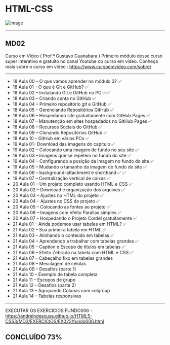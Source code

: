 #  HTML-CSS 

![image](https://user-images.githubusercontent.com/87583186/171689878-de221f29-2618-4d32-8fbd-887e3277b727.png)

 --- 
 
## MD02
Curso em Vídeo ( Prof.ª Gustavo Guanabara )
Primeiro módulo desse curso super interativo e gratuito no canal Youtube do curso em vídeo.
Conheça mais sobre o curso em vídeo : https://www.cursoemvideo.com/sobre/

 --- 
 -  18 Aula 00 – O que vamos aprender no módulo 3? :white_check_mark:
 -  18 Aula 01 – O que é Git e GitHub? :white_check_mark:
 -  18 Aula 02 – Instalando Git e GitHub no PC  :white_check_mark::white_check_mark:
 -  18 Aula 03 – Criando conta no GitHub :white_check_mark:
 -  18 Aula 04 – Primeiro repositório git e GitHub :white_check_mark:
 -  18 Aula 05 – Gerenciando Repositórios GitHub :white_check_mark:
 -  18 Aula 06 – Hospedando site gratuitamente com GitHub Pages :white_check_mark:
 -  18 Aula 07 – Manutenção em sites hospedados no GitHub Pages :white_check_mark:
 -  18 Aula 08 – Recursos Sociais do GitHub :white_check_mark:
 -  18 Aula 09 – Clonando Repositórios GitHub :white_check_mark:
 -  18 Aula 10 – GitHub em vários PCs :white_check_mark:
 -  19 Aula 01- Download das imagens do capítulo :white_check_mark:
 -  19 Aula 02 – Colocando uma imagem de fundo no seu site :white_check_mark:
 -  19 Aula 03 – Imagens que se repetem no fundo do site :white_check_mark:
 -  19 Aula 04 – Configurando a posição da imagem no fundo do site :white_check_mark:
 -  19 Aula 05 – Mudando o tamanho da imagem de fundo do site :white_check_mark:
 -  19 Aula 06 – background-attachment e shorthand :white_check_mark: :white_check_mark:
 -  19 Aula 07 – Centralização vertical de caixas :white_check_mark:
 -  20 Aula 01 – Um projeto completo usando HTML e CSS :white_check_mark:
 -  20 Aula 02 – Download e organização dos arquivos :white_check_mark:
 -  20 Aula 03 – Ajustes no HTML do projeto :white_check_mark:
 -  20 Aula 04 – Ajustes no CSS do projeto :white_check_mark:
 -  20 Aula 05 – Colocando as fontes ao projeto :white_check_mark:
 -  20 Aula 06 – Imagens com efeito Parallax simples :white_check_mark:
 -  20 Aula 07 – Hospedando o Projeto Cordel gratuitamente :white_check_mark:
 -  21 Aula 01 – Ainda podemos usar tabelas em HTML? :white_check_mark:
 -  21 Aula 02 – Sua primeira tabela em HTML :white_check_mark:
 -  21 Aula 03 – Alinhando o conteúdo em tabelas :white_check_mark:
 -  21 Aula 04 – Aprendendo a trabalhar com tabelas grandes :white_check_mark:
 -  21 Aula 05 – Caption e Escopo de títulos em tabelas  :white_check_mark:
 -  21 Aula 06 – Efeito Zebrado na tabela com HTML e CSS  :white_check_mark:
 -  21 Aula 07 – Cabeçalho fixo em tabelas grandes
 -  21 Aula 08 – Mesclagem de células
 -  21 Aula 09 – Desafios (parte 1)
 -  21 Aula 10 – Exemplo de tabela completa
 -  21 Aula 11 – Escopos de grupo
 -  21 Aula 12 – Desafios (parte 2)
 -  21 Aula 13 – Agrupando Colunas com colgroup
 -  21 Aula 14 – Tabelas responsivas

 --- 
 EXECUTAR OS EXERCICIOS
 FUNDO006 - https://andrelndesousa.github.io/HTML5-CSS3/MD3/EXERCICIOS/EX022/fundo006.html

## CONCLUÍDO 73%
